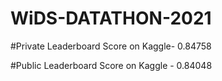 # WiDS-DATATHON-2021
#Private Leaderboard Score on Kaggle- 0.84758

#Public Leaderboard Score on Kaggle - 0.84048
